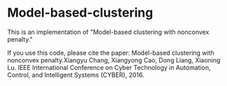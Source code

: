 # Model-based-clustering
This is an implementation of "Model-based clustering with nonconvex penalty."

If you use this code, please cite the paper:
Model-based clustering with nonconvex penalty.Xiangyu Chang, Xiangyong Cao, Dong Liang, Xiaoning Lu. 
IEEE International Conference on Cyber Technology in Automation, Control, and Intelligent Systems (CYBER), 2016.
